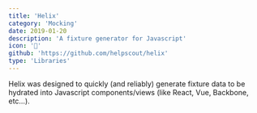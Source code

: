 ```yaml
---
title: 'Helix'
category: 'Mocking'
date: 2019-01-20
description: 'A fixture generator for Javascript'
icon: '💠'
github: 'https://github.com/helpscout/helix'
type: 'Libraries'
---
```


Helix was designed to quickly (and reliably) generate fixture data to be hydrated into Javascript components/views (like React, Vue, Backbone, etc…).
